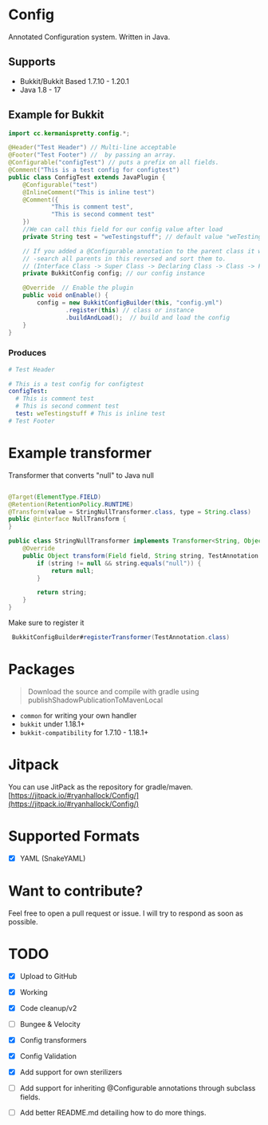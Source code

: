 # Config

Annotated Configuration system. Written in Java.

## Supports

* Bukkit/Bukkit Based 1.7.10 - 1.20.1
* Java 1.8 - 17

## Example for Bukkit

```java
import cc.kermanispretty.config.*;

@Header("Test Header") // Multi-line acceptable
@Footer("Test Footer") //  by passing an array.
@Configurable("configTest") // puts a prefix on all fields.
@Comment("This is a test config for configtest")
public class ConfigTest extends JavaPlugin {
    @Configurable("test")
    @InlineComment("This is inline test")
    @Comment({
            "This is comment test",
            "This is second comment test"
    })
    //We can call this field for our config value after load
    private String test = "weTestingstuff"; // default value "weTestingStuff"

    // If you added a @Configurable annotation to the parent class it would 
    // -search all parents in this reversed and sort them to.
    // (Interface Class -> Super Class -> Declaring Class -> Class -> Field)
    private BukkitConfig config; // our config instance		

    @Override  // Enable the plugin
    public void onEnable() {
        config = new BukkitConfigBuilder(this, "config.yml")
                .register(this) // class or instance
                .buildAndLoad();  // build and load the config
    }
}
```

### Produces

```yaml
# Test Header

# This is a test config for configtest
configTest:
  # This is comment test
  # This is second comment test
  test: weTestingstuff # This is inline test
# Test Footer
```

# Example transformer

Transformer that converts "null" to Java null

```java

@Target(ElementType.FIELD)
@Retention(RetentionPolicy.RUNTIME)
@Transform(value = StringNullTransformer.class, type = String.class)
public @interface NullTransform {
}

public class StringNullTransformer implements Transformer<String, Object, TestAnnotation> {
    @Override
    public Object transform(Field field, String string, TestAnnotation testAnnotation, Config config) throws InvalidTransformExpectation {
        if (string != null && string.equals("null")) {
            return null;
        }

        return string;
    }
}
```

Make sure to register it

```java
 BukkitConfigBuilder#registerTransformer(TestAnnotation.class)
```

# Packages

> Download the source and compile with gradle using publishShadowPublicationToMavenLocal

* `common` for writing your own handler
* `bukkit` under 1.18.1+
* `bukkit-compatibility` for 1.7.10 - 1.18.1+

# Jitpack 
You can use JitPack as the repository for gradle/maven. [https://jitpack.io/#ryanhallock/Config/](https://jitpack.io/#ryanhallock/Config/)

# Supported Formats

- [x] YAML (SnakeYAML)

# Want to contribute?

Feel free to open a pull request or issue. I will try to respond as soon as possible.

# TODO

- [x] Upload to GitHub
- [x] Working
- [x] Code cleanup/v2
- [ ] Bungee & Velocity
- [x] Config transformers
- [x] Config Validation
- [x] Add support for own sterilizers
- [ ] Add support for inheriting @Configurable annotations through subclass fields.
- [ ] Add better README.md detailing how to do more things.

